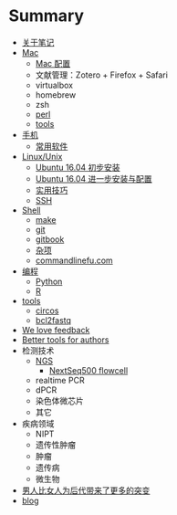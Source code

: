 # Summary

* [关于笔记](README.md)
* [Mac](utils/Mac/README.md)
   * [Mac 配置](utils/Mac/Mac_setup.md)
   * 文献管理：Zotero + Firefox + Safari
   * virtualbox
   * homebrew
   * zsh
   * [perl](utils/Mac/perl.md)
   * [tools](utils/Mac/tools.md)
* [手机](utils/smartphone/README.md)
   * [常用软件](utils/smartphone/good_apps.md)
* [Linux/Unix](utils/Linux/README.md)
   * [Ubuntu 16.04 初步安装](utils/Linux/install_Ubuntu_16.04.md)
   * [Ubuntu 16.04 进一步安装与配置](utils/Linux/config_Ubuntu_16.04.md)
   * [实用技巧](utils/Linux/best_practices.md)
   * [SSH](utils/Linux/ssh.md)
* [Shell](utils/Shell/README.md)
   * [make](utils/Shell/make.md)
   * [git](utils/Shell/git.md)
   * [gitbook](utils/Shell/gitbook.md)
   * [杂项](utils/Shell/misc.md)
   * [commandlinefu.com](utils/Shell/tips_from_commandlinefu.md)
* [编程](utils/Programming/README.md)
   * [Python](utils/Programming/Python/README.md)
   * [R](utils/Programming/R/README.md)
* [tools](bioinf/tools/README.md)
   * [circos](bioinf/tools/circos.md)
   * [bcl2fastq](bioinf/tools/bcl2fastq.md)
* [We love feedback](bioinf/feedback_please.md)
* [Better tools for authors](bioinf/better_tools.md)
* 检测技术
   * [NGS](clinical/NGS/README.md)
       * [NextSeq500 flowcell](clinical/NGS/NextSeq500_flowcell.md)
   * realtime PCR
   * dPCR
   * 染色体微芯片
   * 其它
* 疾病领域
   * NIPT
   * 遗传性肿瘤
   * 肿瘤
   * 遗传病
   * 微生物
* [男人比女人为后代带来了更多的突变](misc/males-contribute-more-mutations-than-females.md)
* [blog](blog)

